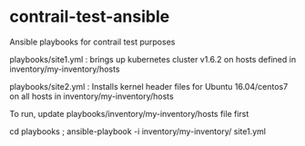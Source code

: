 # contrail-test-ansible
Ansible playbooks for contrail test purposes

playbooks/site1.yml : brings up kubernetes cluster v1.6.2 on hosts defined in inventory/my-inventory/hosts

playbooks/site2.yml : Installs kernel header files for Ubuntu 16.04/centos7 on all hosts in inventory/my-inventory/hosts

To run, update playbooks/inventory/my-inventory/hosts file first

cd playbooks ; ansible-playbook -i inventory/my-inventory/ site1.yml
